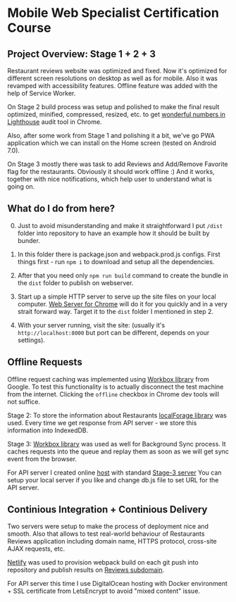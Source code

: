 # Mobile Web Specialist Certification Course

## Project Overview: Stage 1 + 2 + 3

Restaurant reviews website was optimized and fixed. Now it's optimized for different screen resolutions on desktop as well as for mobile. Also it was revamped with accessibility features. Offline feature was added with the help of Service Worker.

On Stage 2 build process was setup and polished to make the final result optimized, minified, compressed, resized, etc. to get [wonderful numbers in Lighthouse](https://i.paste.pics/3HFTU.png) audit tool in Chrome.

Also, after some work from Stage 1 and polishing it a bit, we've go PWA application which we can install on the Home screen (tested on Android 7.0).

On Stage 3 mostly there was task to add Reviews and Add/Remove Favorite flag for the restaurants. Obviously it should work offline :) And it works, together with nice notifications, which help user to understand what is going on. 

## What do I do from here?

0. Just to avoid misunderstanding and make it straightforward I put `/dist` folder into repository to have an example how it should be built by bunder.

1. In this folder there is package.json and webpack.prod.js configs. First things first - run `npm i` to download and setup all the dependencies. 

2. After that you need only `npm run build` command to create the bundle in the `dist` folder to publish on webserver.

3. Start up a simple HTTP server to serve up the site files on your local computer. [Web Server for Chrome](https://chrome.google.com/webstore/detail/web-server-for-chrome/ofhbbkphhbklhfoeikjpcbhemlocgigb?hl=en) will do it for you quickly and in a very strait forward way. Target it to the `dist` folder I mentioned in step 2.

4. With your server running, visit the site: (usually it's `http://localhost:8000` but port can be different, depends on your settings).

## Offline Requests

Offline request caching was implemented using [Workbox library](https://developers.google.com/web/tools/workbox/) from Google. To test this functionality is to actually disconnect the test machine from the internet. Clicking the `offline` checkbox in Chrome dev tools will not suffice.

Stage 2: To store the information about Restaurants [localForage library](https://localforage.github.io/localForage/) was used. Every time we get response from API server - we store this information into IndexedDB.

Stage 3: [Workbox library](https://developers.google.com/web/tools/workbox/modules/workbox-background-sync#testing_workbox_background_sync) was used as well for Background Sync process. It caches requests into the queue and replay them as soon as we will get sync event from the browser.

For API server I created online [host](https://reviews-server.tt34.com/reviews) with standard [Stage-3 server](https://github.com/udacity/mws-restaurant-stage-3) You can setup your local server if you like and change db.js file to set URL for the API server.

## Continious Integration + Continious Delivery

Two servers were setup to make the process of deployment nice and smooth. Also that allows to test real-world behaviour of Restaurants Reviews application including domain name, HTTPS protocol, cross-site AJAX requests, etc.

[Netlify](http://netlify.com) was used to provision webpack build on each git push into repository and publish results on [Reviews subdomain](http://reviews.tt34.com).

For API server this time I use DigitalOcean hosting with Docker environment + SSL certificate from LetsEncrypt to avoid "mixed content" issue.